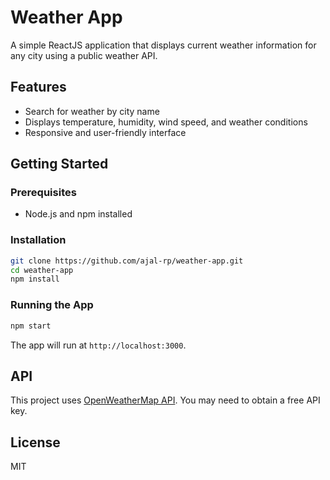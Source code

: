 # Weather App

A simple ReactJS application that displays current weather information for any city using a public weather API.

## Features

- Search for weather by city name
- Displays temperature, humidity, wind speed, and weather conditions
- Responsive and user-friendly interface

## Getting Started

### Prerequisites

- Node.js and npm installed

### Installation

```bash
git clone https://github.com/ajal-rp/weather-app.git
cd weather-app
npm install
```

### Running the App

```bash
npm start
```

The app will run at `http://localhost:3000`.

## API

This project uses [OpenWeatherMap API](https://openweathermap.org/api). You may need to obtain a free API key.

## License

MIT
